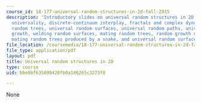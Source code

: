 ```yaml
---
course_id: 18-177-universal-random-structures-in-2d-fall-2015
description: 'Introductory slides on universal random structures in 2D. Topics include:
  universality, discrete-continuum interplay, fractals and complex dynamics, universal
  random trees, universal random surfaces, universal random paths, universal random
  growth, welding random surfaces, mating random trees, random growth on random surfaces,
  mating random trees produced by a snake, and universal random surfaces.'
file_location: /coursemedia/18-177-universal-random-structures-in-2d-fall-2015/bbe0bf635099428fb0a1d6265c3273f8_MIT18_177F15_Intro.pdf
file_type: application/pdf
layout: pdf
title: Universal random structures in 2D
type: course
uid: bbe0bf635099428fb0a1d6265c3273f8

---
```

None